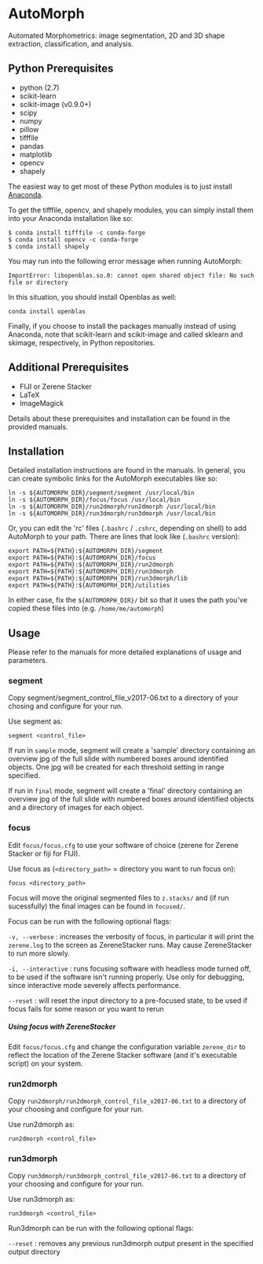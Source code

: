 # AutoMorph

Automated Morphometrics: image segmentation, 2D and 3D shape extraction, classification, and analysis.

## Python Prerequisites

* python (2.7)
* scikit-learn
* scikit-image (v0.9.0+)
* scipy
* numpy
* pillow
* tifffile
* pandas
* matplotlib
* opencv
* shapely

The easiest way to get most of these Python modules is to just install [Anaconda](https://www.continuum.io/downloads).

To get the tifffile, opencv, and shapely modules, you can simply install them into your Anaconda installation like so:

```
$ conda install tifffile -c conda-forge
$ conda install opencv -c conda-forge
$ conda install shapely
```

You may run into the following error message when running AutoMorph:

```
ImportError: libopenblas.so.0: cannot open shared object file: No such file or directory
```

In this situation, you should install Openblas as well:

```
conda install openblas
```

Finally, if you choose to install the packages manually instead of using Anaconda, note that
scikit-learn and scikit-image and called sklearn and skimage, respectively, in Python
repositories.


## Additional Prerequisites

* FIJI or Zerene Stacker
* LaTeX
* ImageMagick

Details about these prerequisites and installation can be found in the provided manuals.


## Installation

Detailed installation instructions are found in the manuals. In general, you can create symbolic links for the AutoMorph executables like so:

```
ln -s ${AUTOMORPH_DIR}/segment/segment /usr/local/bin
ln -s ${AUTOMORPH_DIR}/focus/focus /usr/local/bin
ln -s ${AUTOMORPH_DIR}/run2dmorph/run2dmorph /usr/local/bin
ln -s ${AUTOMORPH_DIR}/run3dmorph/run3dmorph /usr/local/bin
```

Or, you can edit the 'rc' files (`.bashrc` / `.cshrc`, depending on shell) to add AutoMorph to your path. There are lines that look like (`.bashrc` version):

```
export PATH=${PATH}:${AUTOMORPH_DIR}/segment
export PATH=${PATH}:${AUTOMORPH_DIR}/focus
export PATH=${PATH}:${AUTOMORPH_DIR}/run2dmorph
export PATH=${PATH}:${AUTOMORPH_DIR}/run3dmorph
export PATH=${PATH}:${AUTOMORPH_DIR}/run3dmorph/lib
export PATH=${PATH}:${AUTOMOPRH_DIR}/utilities
```

In either case, fix the `${AUTOMORPH_DIR}/` bit so that it uses the path you've copied these files into (e.g. `/home/me/automorph`)

## Usage

Please refer to the manuals for more detailed explanations of usage and parameters.

### segment

Copy segment/segment_control_file_v2017-06.txt to a directory of your chosing and configure for your run.

Use segment as:

```
segment <control_file>
```

If run in `sample` mode, segment will create a 'sample' directory containing an overview jpg of the full slide with numbered boxes around identified objects. One jpg will be created for each threshold setting in range specified.

If run in `final`  mode, segment will create a 'final' directory containing an overview jpg of the full slide with numbered boxes around identified objects and a directory of images for each object.


### focus

Edit `focus/focus.cfg` to use your software of choice (zerene for Zerene Stacker or fiji for FIJI).

Use focus as (`<directory_path>` = directory you want to run focus on):

```
focus <directory_path>
```

Focus will move the original segmented files to `z.stacks/` and (if run sucessfully) the final images can be found in `focused/`.

Focus can be run with the following optional flags:

`-v, --verbose` : increases the verbosity of focus, in particular it will print the `zerene.log` to the screen as ZereneStacker runs. May cause ZereneStacker to run more slowly.

`-i, --interactive` : runs focusing software with headless mode turned off, to be used if the software isn't running properly. Use only for debugging, since interactive mode severely affects performance.

`--reset` : will reset the input directory to a pre-focused state, to be used if focus fails for some reason or you want to rerun

##### Using focus with ZereneStacker

Edit `focus/focus.cfg` and change the configuration variable `zerene_dir` to reflect the location of the Zerene Stacker software (and it's executable script) on your system.


### run2dmorph

Copy `run2dmorph/run2dmorph_control_file_v2017-06.txt` to a directory of your choosing and configure for your run.

Use run2dmorph as:

```
run2dmorph <control_file>
```

### run3dmorph

Copy `run3dmorph/run3dmorph_control_file_v2017-06.txt` to a directory of your choosing and configure for your run.

Use run3dmorph as:

```
run3dmorph <control_file>
```

Run3dmorph can be run with the following optional flags:

`--reset` : removes any previous run3dmorph output present in the specified output directory
